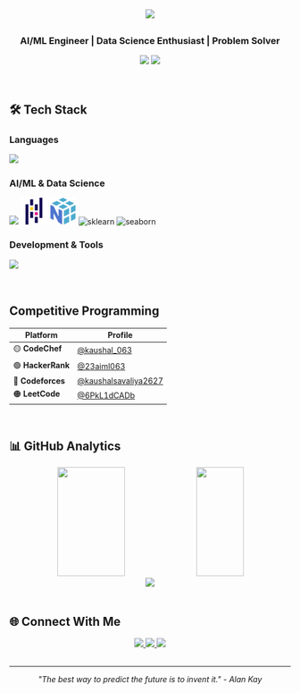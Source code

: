 <h1 align="center">
  <img src="https://readme-typing-svg.herokuapp.com/?font=Righteous&size=35&center=true&vCenter=true&width=500&height=70&duration=4000&lines=Hi+There!+👋;+I'm+Kaushal+Savaliya!;" />
</h1>

<h3 align="center">AI/ML Engineer | Data Science Enthusiast | Problem Solver</h3>

<div align="center">
  <img src="https://komarev.com/ghpvc/?username=kaushal090306&color=blueviolet&style=flat-square&label=Profile+Views" />
  <img src="https://img.shields.io/github/followers/kaushal090306?style=social" />
</div>

<br/>




<br/>

## 🛠️ Tech Stack

### **Languages**
<p align="left">
  <img src="https://skillicons.dev/icons?i=python,cpp,c,js,html,css" />
</p>

### **AI/ML & Data Science**
<p align="left">
  <img src="https://skillicons.dev/icons?i=tensorflow,pytorch" />
  <img src="https://raw.githubusercontent.com/devicons/devicon/2ae2a900d2f041da66e950e4d48052658d850630/icons/pandas/pandas-original.svg" alt="pandas" width="48" height="48"/>
  <img src="https://raw.githubusercontent.com/devicons/devicon/2ae2a900d2f041da66e950e4d48052658d850630/icons/numpy/numpy-original.svg" alt="numpy" width="48" height="48"/>
  <img src="https://upload.wikimedia.org/wikipedia/commons/0/05/Scikit_learn_logo_small.svg" alt="sklearn" width="48" height="48"/>
  <img src="https://seaborn.pydata.org/_images/logo-mark-lightbg.svg" alt="seaborn" width="48" height="48"/>
</p>

### **Development & Tools**
<p align="left">
  <img src="https://skillicons.dev/icons?i=react,flutter,docker,linux,mysql,git,github,vscode" />
</p>

<br/>

##  Competitive Programming

<div align="center">

| Platform | Profile |
|----------|---------|
| 🟡 **CodeChef** | [@kaushal_063](https://www.codechef.com/users/kaushal_063) 
| 🟢 **HackerRank** | [@23aiml063](https://www.hackerrank.com/23aiml063) 
| 🔵 **Codeforces** | [@kaushalsavaliya2627](https://codeforces.com/profile/kaushalsavaliya2627) 
| 🟠 **LeetCode** | [@6PkL1dCADb](https://www.leetcode.com/6PkL1dCADb) 

</div>

<br/>

## 📊 GitHub Analytics

<div align="center">
  <img width="49%" height="195px" src="https://github-readme-stats.vercel.app/api?username=kaushal090306&show_icons=true&count_private=true&hide_border=true&title_color=00b4d8&icon_color=00b4d8&text_color=c9d1d9&bg_color=0d1117" />
  <img width="41%" height="195px" src="https://github-readme-stats.vercel.app/api/top-langs/?username=kaushal090306&layout=compact&hide_border=true&title_color=00b4d8&text_color=c9d1d9&bg_color=0d1117" />
</div>

<div align="center">
  <img src="https://github-readme-streak-stats.herokuapp.com/?user=kaushal090306&theme=radical&hide_border=true" />
</div>

<br/>


## 🌐 Connect With Me

<div align="center">
  <a href="https://www.linkedin.com/in/kaushal-savaliya-8404a9286/" target="_blank">
    <img src="https://img.shields.io/badge/LinkedIn-0077B5?style=for-the-badge&logo=linkedin&logoColor=white" />
  </a>
  <a href="https://kaggle.com/kaushal-savaliya" target="_blank">
    <img src="https://img.shields.io/badge/Kaggle-20BEFF?style=for-the-badge&logo=kaggle&logoColor=white" />
  </a>
  <a href="mailto:kaushalsavaliya2627@gmail.com">
    <img src="https://img.shields.io/badge/Gmail-D14836?style=for-the-badge&logo=gmail&logoColor=white" />
  </a>
</div>

<br/>

---

<div align="center">
  <p>
    <i>"The best way to predict the future is to invent it." - Alan Kay</i>
  </p>
</div>


